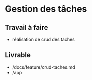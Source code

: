 # Gestion des tâches
## Travail à faire
  - réalisation de crud des taches 
## Livrable 
- /docs/feature/crud-taches.md
- /app 